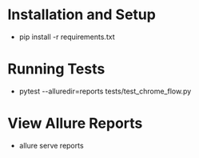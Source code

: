 # Installation and Setup
- pip install -r requirements.txt
# Running Tests
- pytest --alluredir=reports tests/test_chrome_flow.py
# View Allure Reports
- allure serve reports
